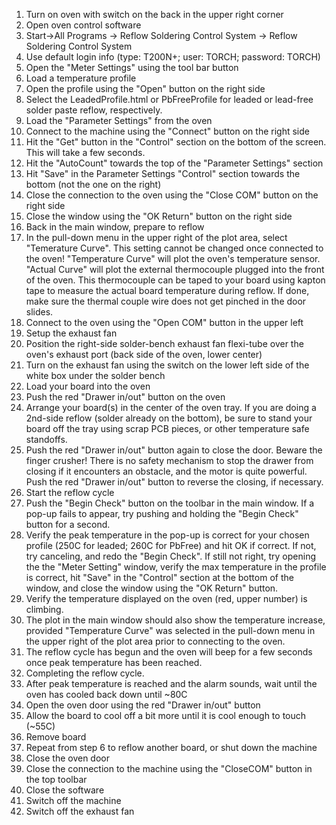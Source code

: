 1. Turn on oven with switch on the back in the upper right corner 
2. Open oven control software
  1. Start->All Programs -> Reflow Soldering Control System -> Reflow Soldering Control System
  2. Use default login info (type: T200N+; user: TORCH; password: TORCH)
3. Open the "Meter Settings" using the tool bar button
4. Load a temperature profile
  1. Open the profile using the "Open" button on the right side
  2. Select the LeadedProfile.html or PbFreeProfile for leaded or lead-free solder paste reflow, respectively.
5. Load the "Parameter Settings" from the oven
  1. Connect to the machine using the "Connect" button on the right side
  2. Hit the "Get" button in the "Control" section on the bottom of the screen.  This will take a few seconds.
  3. Hit the "AutoCount" towards the top of the "Parameter Settings" section
  4. Hit "Save" in the Parameter Settings "Control" section towards the bottom (not the one on the right)
  5. Close the connection to the oven using the "Close COM" button on the right side
  6. Close the window using the "OK Return" button on the right side
4. Back in the main window, prepare to reflow
  1. In the pull-down menu in the upper right of the plot area, select "Temerature Curve".  This setting cannot be changed once connected to the oven!  "Temperature Curve" will plot the oven's temperature sensor.  "Actual Curve" will plot the external thermocouple plugged into the front of the oven.  This thermocouple can be taped to your board using kapton tape to measure the actual board temperature during reflow.  If done, make sure the thermal couple wire does not get pinched in the door slides.
  2. Connect to the oven using the "Open COM" button in the upper left
5. Setup the exhaust fan
  1. Position the right-side solder-bench exhaust fan flexi-tube over the oven's exhaust port (back side of the oven, lower center)
  2. Turn on the exhaust fan using the switch on the lower left side of the white box under the solder bench
6. Load your board into the oven
  1. Push the red "Drawer in/out" button on the oven
  2. Arrange your board(s) in the center of the oven tray.  If you are doing a 2nd-side reflow (solder already on the bottom), be sure to stand your board off the tray using scrap PCB pieces, or other temperature safe standoffs.
  3. Push the red "Drawer in/out" button again to close the door.  Beware the finger crusher!  There is no safety mechanism to stop the drawer from closing if it encounters an obstacle, and the motor is quite powerful.  Push the red "Drawer in/out" button to reverse the closing, if necessary.
7. Start the reflow cycle
  1. Push the "Begin Check" button on the toolbar in the main window.  If a pop-up fails to appear, try pushing and holding the "Begin Check" button for a second.
  2. Verify the peak temperature in the pop-up is correct for your chosen profile (250C for leaded; 260C for PbFree) and hit OK if correct.  If not, try canceling, and redo the "Begin Check".  If still not right, try opening the the "Meter Setting" window, verify the max temperature in the profile is correct, hit "Save" in the "Control" section at the bottom of the window, and close the window using the "OK Return" button.
  3. Verify the temperature displayed on the oven (red, upper number) is climbing.
  4. The plot in the main window should also show the temperature increase, provided "Temperature Curve" was selected in the pull-down menu in the upper right of the plot area prior to connecting to the oven.
  5. The reflow cycle has begun and the oven will beep for a few seconds once peak temperature has been reached.
8. Completing the reflow cycle.
  1. After peak temperature is reached and the alarm sounds, wait until the oven has cooled back down until ~80C
  2. Open the oven door using the red "Drawer in/out" button
  3. Allow the board to cool off a bit more until it is cool enough to touch (~55C)
  4. Remove board
9. Repeat from step 6 to reflow another board, or shut down the machine
  1. Close the oven door
  2. Close the connection to the machine using the "CloseCOM" button in the top toolbar
  3. Close the software
  4. Switch off the machine
  5. Switch off the exhaust fan
